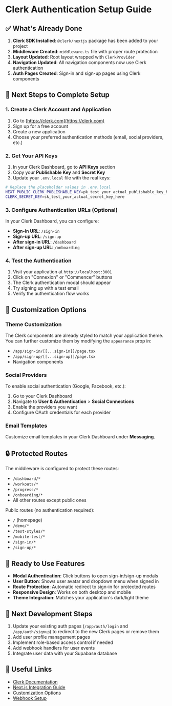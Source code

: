 # Clerk Authentication Setup Guide

## ✅ What's Already Done

1. **Clerk SDK Installed**: `@clerk/nextjs` package has been added to your project
2. **Middleware Created**: `middleware.ts` file with proper route protection
3. **Layout Updated**: Root layout wrapped with `ClerkProvider`
4. **Navigation Updated**: All navigation components now use Clerk authentication
5. **Auth Pages Created**: Sign-in and sign-up pages using Clerk components

## 🔧 Next Steps to Complete Setup

### 1. Create a Clerk Account and Application

1. Go to [https://clerk.com](https://clerk.com)
2. Sign up for a free account
3. Create a new application
4. Choose your preferred authentication methods (email, social providers, etc.)

### 2. Get Your API Keys

1. In your Clerk Dashboard, go to **API Keys** section
2. Copy your **Publishable Key** and **Secret Key**
3. Update your `.env.local` file with the real keys:

```bash
# Replace the placeholder values in .env.local
NEXT_PUBLIC_CLERK_PUBLISHABLE_KEY=pk_test_your_actual_publishable_key_here
CLERK_SECRET_KEY=sk_test_your_actual_secret_key_here
```

### 3. Configure Authentication URLs (Optional)

In your Clerk Dashboard, you can configure:
- **Sign-in URL**: `/sign-in`
- **Sign-up URL**: `/sign-up`
- **After sign-in URL**: `/dashboard`
- **After sign-up URL**: `/onboarding`

### 4. Test the Authentication

1. Visit your application at `http://localhost:3001`
2. Click on "Connexion" or "Commencer" buttons
3. The Clerk authentication modal should appear
4. Try signing up with a test email
5. Verify the authentication flow works

## 🎨 Customization Options

### Theme Customization

The Clerk components are already styled to match your application theme. You can further customize them by modifying the `appearance` prop in:

- `/app/sign-in/[[...sign-in]]/page.tsx`
- `/app/sign-up/[[...sign-up]]/page.tsx`
- Navigation components

### Social Providers

To enable social authentication (Google, Facebook, etc.):

1. Go to your Clerk Dashboard
2. Navigate to **User & Authentication** > **Social Connections**
3. Enable the providers you want
4. Configure OAuth credentials for each provider

### Email Templates

Customize email templates in your Clerk Dashboard under **Messaging**.

## 🔒 Protected Routes

The middleware is configured to protect these routes:
- `/dashboard/*`
- `/workouts/*`
- `/progress/*`
- `/onboarding/*`
- All other routes except public ones

Public routes (no authentication required):
- `/` (homepage)
- `/demo/*`
- `/test-styles/*`
- `/mobile-test/*`
- `/sign-in/*`
- `/sign-up/*`

## 🚀 Ready to Use Features

- **Modal Authentication**: Click buttons to open sign-in/sign-up modals
- **User Button**: Shows user avatar and dropdown menu when signed in
- **Route Protection**: Automatic redirect to sign-in for protected routes
- **Responsive Design**: Works on both desktop and mobile
- **Theme Integration**: Matches your application's dark/light theme

## 📝 Next Development Steps

1. Update your existing auth pages (`/app/auth/login` and `/app/auth/signup`) to redirect to the new Clerk pages or remove them
2. Add user profile management pages
3. Implement role-based access control if needed
4. Add webhook handlers for user events
5. Integrate user data with your Supabase database

## 🔗 Useful Links

- [Clerk Documentation](https://clerk.com/docs)
- [Next.js Integration Guide](https://clerk.com/docs/quickstarts/nextjs)
- [Customization Options](https://clerk.com/docs/customization/overview)
- [Webhook Setup](https://clerk.com/docs/integrations/webhooks)

